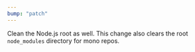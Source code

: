 ```yaml
---
bump: "patch"
---
```


Clean the Node.js root as well. This change also clears the root `node_modules`
directory for mono repos.
